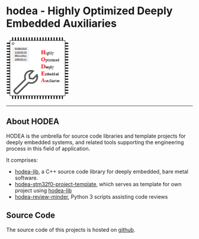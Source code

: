 # hodea - Highly Optimized Deeply Embedded Auxiliaries

![logo](logo/hodea_logo.png)

---

## About HODEA

HODEA is the umbrella for source code libraries and template projects
for deeply embedded systems, and related tools supporting the engineering
process in this field of application.


It comprises:

- [hodea-lib](https://hodea.github.io/hodea-lib/), a C++ source code
  library for deeply embedded, bare metal software.
- [hodea-stm32f0-project-template](https://hodea.github.io/hodea-stm32f0-project-template/),
   which serves as template for own project using
   [hodea-lib](https://github.com/hodea/hodea-lib)
- [hodea-review-minder](https://hodea.github.io/hodea-review-minder),
  Python 3 scripts assisting code reviews

## Source Code

The source code of this projects is hosted on [github](https://github.com/hodea).

